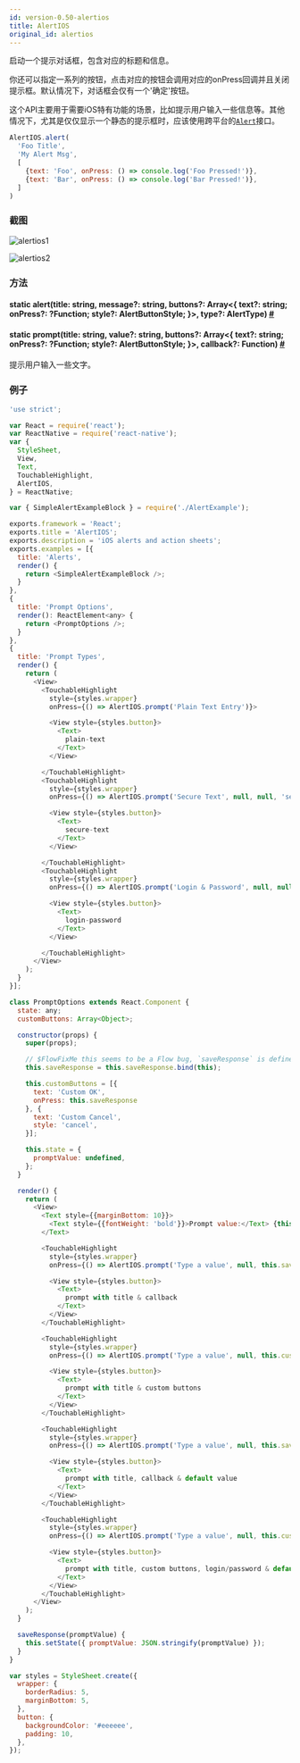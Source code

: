 ```yaml
---
id: version-0.50-alertios
title: AlertIOS
original_id: alertios
---
```


启动一个提示对话框，包含对应的标题和信息。

你还可以指定一系列的按钮，点击对应的按钮会调用对应的onPress回调并且关闭提示框。默认情况下，对话框会仅有一个'确定'按钮。

这个API主要用于需要iOS特有功能的场景，比如提示用户输入一些信息等。其他情况下，尤其是仅仅显示一个静态的提示框时，应该使用跨平台的[`Alert`](alert.html)接口。

```javascript
AlertIOS.alert(
  'Foo Title',
  'My Alert Msg',
  [
    {text: 'Foo', onPress: () => console.log('Foo Pressed!')},
    {text: 'Bar', onPress: () => console.log('Bar Pressed!')},
  ]
)
```
### 截图
![alertios1](img/api/alertios1.png)

![alertios2](img/api/alertios2.png)

### 方法

<div class="props">
	<div class="prop"><h4 class="propTitle"><a class="anchor" name="alert"></a><span class="propType">static </span>alert<span class="propType">(title: string, message?: string, buttons?: Array&lt;{
      text?: string;
      onPress?: ?Function;
      style?: AlertButtonStyle;
    }&gt;, type?: AlertType)</span> <a class="hash-link" href="#alert">#</a></h4></div>
    <div class="prop"><h4 class="propTitle"><a class="anchor" name="prompt"></a><span class="propType">static </span>prompt<span class="propType">(title: string, value?: string, buttons?: Array&lt;{
      text?: string;
      onPress?: ?Function;
      style?: AlertButtonStyle;
    }&gt;, callback?: Function)</span> <a class="hash-link" href="#prompt">#</a></h4><div><p>提示用户输入一些文字。</p></div></div>
</div>

### 例子

```javascript
'use strict';

var React = require('react');
var ReactNative = require('react-native');
var {
  StyleSheet,
  View,
  Text,
  TouchableHighlight,
  AlertIOS,
} = ReactNative;

var { SimpleAlertExampleBlock } = require('./AlertExample');

exports.framework = 'React';
exports.title = 'AlertIOS';
exports.description = 'iOS alerts and action sheets';
exports.examples = [{
  title: 'Alerts',
  render() {
    return <SimpleAlertExampleBlock />;
  }
},
{
  title: 'Prompt Options',
  render(): ReactElement<any> {
    return <PromptOptions />;
  }
},
{
  title: 'Prompt Types',
  render() {
    return (
      <View>
        <TouchableHighlight
          style={styles.wrapper}
          onPress={() => AlertIOS.prompt('Plain Text Entry')}>

          <View style={styles.button}>
            <Text>
              plain-text
            </Text>
          </View>

        </TouchableHighlight>
        <TouchableHighlight
          style={styles.wrapper}
          onPress={() => AlertIOS.prompt('Secure Text', null, null, 'secure-text')}>

          <View style={styles.button}>
            <Text>
              secure-text
            </Text>
          </View>

        </TouchableHighlight>
        <TouchableHighlight
          style={styles.wrapper}
          onPress={() => AlertIOS.prompt('Login & Password', null, null, 'login-password')}>

          <View style={styles.button}>
            <Text>
              login-password
            </Text>
          </View>

        </TouchableHighlight>
      </View>
    );
  }
}];

class PromptOptions extends React.Component {
  state: any;
  customButtons: Array<Object>;

  constructor(props) {
    super(props);

    // $FlowFixMe this seems to be a Flow bug, `saveResponse` is defined below
    this.saveResponse = this.saveResponse.bind(this);

    this.customButtons = [{
      text: 'Custom OK',
      onPress: this.saveResponse
    }, {
      text: 'Custom Cancel',
      style: 'cancel',
    }];

    this.state = {
      promptValue: undefined,
    };
  }

  render() {
    return (
      <View>
        <Text style={{marginBottom: 10}}>
          <Text style={{fontWeight: 'bold'}}>Prompt value:</Text> {this.state.promptValue}
        </Text>

        <TouchableHighlight
          style={styles.wrapper}
          onPress={() => AlertIOS.prompt('Type a value', null, this.saveResponse)}>

          <View style={styles.button}>
            <Text>
              prompt with title & callback
            </Text>
          </View>
        </TouchableHighlight>

        <TouchableHighlight
          style={styles.wrapper}
          onPress={() => AlertIOS.prompt('Type a value', null, this.customButtons)}>

          <View style={styles.button}>
            <Text>
              prompt with title & custom buttons
            </Text>
          </View>
        </TouchableHighlight>

        <TouchableHighlight
          style={styles.wrapper}
          onPress={() => AlertIOS.prompt('Type a value', null, this.saveResponse, undefined, 'Default value')}>

          <View style={styles.button}>
            <Text>
              prompt with title, callback & default value
            </Text>
          </View>
        </TouchableHighlight>

        <TouchableHighlight
          style={styles.wrapper}
          onPress={() => AlertIOS.prompt('Type a value', null, this.customButtons, 'login-password', 'admin@site.com')}>

          <View style={styles.button}>
            <Text>
              prompt with title, custom buttons, login/password & default value
            </Text>
          </View>
        </TouchableHighlight>
      </View>
    );
  }

  saveResponse(promptValue) {
    this.setState({ promptValue: JSON.stringify(promptValue) });
  }
}

var styles = StyleSheet.create({
  wrapper: {
    borderRadius: 5,
    marginBottom: 5,
  },
  button: {
    backgroundColor: '#eeeeee',
    padding: 10,
  },
});
```